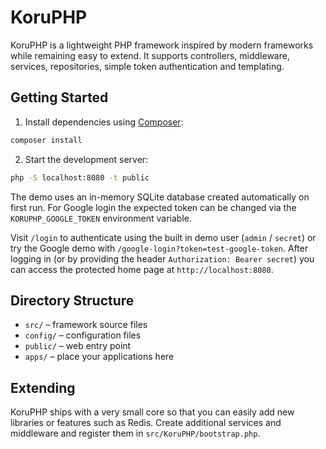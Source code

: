 # KoruPHP

KoruPHP is a lightweight PHP framework inspired by modern frameworks while remaining easy to extend. It supports controllers, middleware, services, repositories, simple token authentication and templating.

## Getting Started

1. Install dependencies using [Composer](https://getcomposer.org/):

```bash
composer install
```

2. Start the development server:

```bash
php -S localhost:8080 -t public
```

The demo uses an in-memory SQLite database created automatically on first run.
For Google login the expected token can be changed via the `KORUPHP_GOOGLE_TOKEN` environment variable.

Visit `/login` to authenticate using the built in demo user (`admin` / `secret`) or try the Google demo with `/google-login?token=test-google-token`.
After logging in (or by providing the header `Authorization: Bearer secret`) you can access the protected home page at `http://localhost:8080`.

## Directory Structure

- `src/` – framework source files
- `config/` – configuration files
- `public/` – web entry point
- `apps/` – place your applications here

## Extending

KoruPHP ships with a very small core so that you can easily add new libraries or features such as Redis. Create additional services and middleware and register them in `src/KoruPHP/bootstrap.php`.
